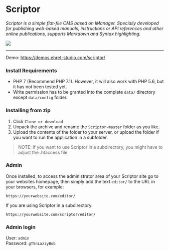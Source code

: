 # Scriptor

_Scriptor is a simple flat-file CMS based on IManager. Specially developed for publishing web-based manuals, instructions or API references and other online publications, supports Markdown and Syntax highlighting._

![](https://lh3.googleusercontent.com/irFwC4wxmMUwpiE65pRmDHIi-b2uTT0kYMBV_GZRCKTj7XTMli6CSUs8RSoPgIdc7b4nhfuRTAWzm260OyJFlL6dORaX8qawjZnZ9lcZDOmby9daX7SxXDFLEqQBZrt6pghxBwSxHGLqPfZorw8JVGspEyhXo6Iiq3Fzl_KLwY9blNoOFKVgm_yX6cbV0Gn8BrzYdwjvCbG4FJbKxV4fd5CTlEqrb-SMoG0bvQklELNZdT_IZI9DStsYS_Rxx8-670QJRXRm9J0JLYAma0oApRSl2555snv_gkZoS2brpbvGzUsAYKMXb6L623ySWUc7MtC3SzB93h92Ma5VdgzFfeQ-S1AWQCXbxmH6EPiokitSjhtMuHrfOX_1tOIalBUpL_THAIKmbfVCYD7ae3gsv-yhLveK6uFwgRIURlL8olRVmUmswbZjCOGdkeShVVp1tSiDAVGstdRoVsMCFvBnZV9_MP898pRzTOn1oncBYnJwlHDt-bPLxOC6tkLE48eZgdf0SxZkRt7bH5QgQ7_Dwrc8sJ1oOxP7kAZ3KG6sjIRuEFuEGGFLcZuvWSZ6Y1PacVEOsv3lq36CNv-BunCsi4egylZ6_nSKOg7xxE7RbZQCbIf32_oXEub1xD_1kx9OOI4VgyoDb5wYG070Ha2m6lyJQT8A2B5B=w888-h317-no)

---

Demo: https://demos.ehret-studio.com/scriptor/

### Install Requirements
- PHP 7 (Recommend PHP 7.1). However, it will also work with PHP 5.6, but it has not been tested yet.
- Write permission has to be granted into the complete `data/` directory except `data/config` folder.

### Installing from zip
1. Click `Clone or download`
2. Unpack the archive and rename the `Scriptor-master` folder as you like.
3. Upload the contents of the folder to your server, or upload the folder if you want to run the application in a subfolder.

> NOTE: If you want to use Scriptor in a subdirectory, you might have to adjust the .htaccess file.

### Admin
Once installed, to access the administrator area of your Scriptor site go to your websites homepage, then simply add the text `editor/` to the URL in your browsers, for example: 
```
https://yourwebsite.com/editor/
```

If you are using Scriptor in a subdirectory: 
```
https://yourwebsite.com/scriptor/editor/
```

### Admin login  
User: `admin`   
Password: `gT5nLazzyBob`


